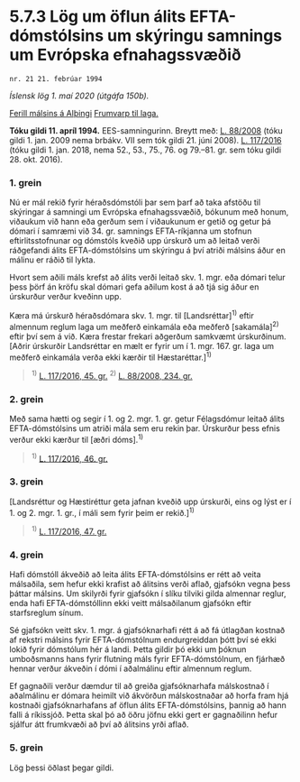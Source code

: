 # 5.7.3 Lög um öflun álits EFTA-dómstólsins um skýringu samnings um Evrópska efnahagssvæðið

`nr. 21 21. febrúar 1994`

_Íslensk lög 1. maí 2020 (útgáfa 150b)._

[Ferill málsins á Alþingi](https://www.althingi.is/thingstorf/thingmalalistar-eftir-thingum/ferill/?ltg=117&mnr=101)
[Frumvarp til laga.](https://www.althingi.is/altext/117/s/0104.html)

**Tóku gildi 11. apríl 1994.**
EES-samningurinn.
Breytt með:
[L. 88/2008](https://althingi.is/altext/stjt/2008.088.html) (tóku gildi 1. jan. 2009 nema brbákv. VII sem tók gildi 21. júní 2008).
[L. 117/2016](https://althingi.is/altext/stjt/2016.117.html) (tóku gildi 1. jan. 2018, nema 52., 53., 75., 76. og 79.–81. gr. sem tóku gildi 28. okt. 2016).

### 1. grein

Nú er mál rekið fyrir héraðsdómstóli þar sem þarf að taka afstöðu til skýringar á samningi um Evrópska efnahagssvæðið, bókunum með honum, viðaukum við hann eða gerðum sem í viðaukunum er getið og getur þá dómari í samræmi við 34. gr. samnings EFTA-ríkjanna um stofnun eftirlitsstofnunar og dómstóls kveðið upp úrskurð um að leitað verði ráðgefandi álits EFTA-dómstólsins um skýringu á því atriði málsins áður en málinu er ráðið til lykta.

Hvort sem aðili máls krefst að álits verði leitað skv. 1. mgr. eða dómari telur þess þörf án kröfu skal dómari gefa aðilum kost á að tjá sig áður en úrskurður verður kveðinn upp.

Kæra má úrskurð héraðsdómara skv. 1. mgr. til [Landsréttar]<sup>1)</sup> eftir almennum reglum laga um meðferð einkamála eða meðferð [sakamála]<sup>2)</sup> eftir því sem á við. Kæra frestar frekari aðgerðum samkvæmt úrskurðinum. [Aðrir úrskurðir Landsréttar en mælt er fyrir um í 1. mgr. 167. gr. laga um meðferð einkamála verða ekki kærðir til Hæstaréttar.]<sup>1)</sup> 

> <sup>1)</sup> [L. 117/2016, 45. gr.](https://althingi.is/altext/stjt/2016.117.html) <sup>2)</sup> [L. 88/2008, 234. gr.](https://althingi.is/altext/stjt/2008.088.html#G234)

### 2. grein

Með sama hætti og segir í 1. og 2. mgr. 1. gr. getur Félagsdómur leitað álits EFTA-dómstólsins um atriði mála sem eru rekin þar. Úrskurður þess efnis verður ekki kærður til [æðri dóms].<sup>1)</sup> 

> <sup>1)</sup> [L. 117/2016, 46. gr.](https://althingi.is/altext/stjt/2016.117.html)

### 3. grein

[Landsréttur og Hæstiréttur geta jafnan kveðið upp úrskurði, eins og lýst er í 1. og 2. mgr. 1. gr., í máli sem fyrir þeim er rekið.]<sup>1)</sup> 

> <sup>1)</sup> [L. 117/2016, 47. gr.](https://althingi.is/altext/stjt/2016.117.html)

### 4. grein

Hafi dómstóll ákveðið að leita álits EFTA-dómstólsins er rétt að veita málsaðila, sem hefur ekki krafist að álitsins verði aflað, gjafsókn vegna þess þáttar málsins. Um skilyrði fyrir gjafsókn í slíku tilviki gilda almennar reglur, enda hafi EFTA-dómstóllinn ekki veitt málsaðilanum gjafsókn eftir starfsreglum sínum.

Sé gjafsókn veitt skv. 1. mgr. á gjafsóknarhafi rétt á að fá útlagðan kostnað af rekstri málsins fyrir EFTA-dómstólnum endurgreiddan þótt því sé ekki lokið fyrir dómstólum hér á landi. Þetta gildir þó ekki um þóknun umboðsmanns hans fyrir flutning máls fyrir EFTA-dómstólnum, en fjárhæð hennar verður ákveðin í dómi í aðalmálinu eftir almennum reglum.

Ef gagnaðili verður dæmdur til að greiða gjafsóknarhafa málskostnað í aðalmálinu er dómara heimilt við ákvörðun málskostnaðar að horfa fram hjá kostnaði gjafsóknarhafans af öflun álits EFTA-dómstólsins, þannig að hann falli á ríkissjóð. Þetta skal þó að öðru jöfnu ekki gert er gagnaðilinn hefur sjálfur átt frumkvæði að því að álitsins yrði aflað.

### 5. grein

Lög þessi öðlast þegar gildi.
